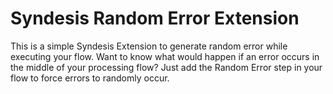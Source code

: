 # Syndesis Random Error Extension

This is a simple Syndesis Extension to generate random error while executing your flow.  Want to know what would happen
if an error occurs in the middle of your processing flow?  Just add the Random Error step in your flow to
 force errors to randomly occur.